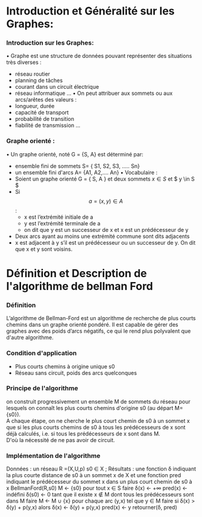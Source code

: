 # Introduction et Généralité sur les Graphes:
### Introduction sur les Graphes:
• Graphe est une structure de données pouvant représenter des situations très diverses :
   - réseau routier
   - planning de tâches
   - courant dans un circuit électrique
   - réseau informatique ...
• On peut attribuer aux sommets ou aux arcs/arêtes des valeurs :
  - longueur, durée
  - capacité de transport
  - probabilité de transition
  - fiabilité de transmission ...
### Graphe orienté :
•  Un graphe orienté, noté G = {S, A} est déterminé par:
  - ensemble fini de sommets  S= { S1, S2, S3, ..... Sn}
  -   un ensemble fini d'arcs A= {A1, A2,.... An}
•  Vocabulaire :
  - Soient un graphe orienté G = { S, A } et deux sommets $x \in S$ et $ y \in S $
  - Si $$ a = (x,y) \in A $$ :
      -  x est l’extrémité initiale de a 
      -  y est l’extrémité terminale de a
      -   on dit que y est un successeur de x et x est un prédécesseur de y
  - Deux arcs ayant au moins une extrémité commune sont dits adjacents
  - x est adjacent à  y s’il est un prédécesseur ou un successeur de y. On dit que x et y sont voisins.
# Définition et Description de l'algorithme de bellman Ford
### Définition
L’algorithme de Bellman-Ford est un algorithme de recherche de plus courts chemins dans un graphe orienté pondéré. 
Il est capable de gérer des graphes avec des poids d’arcs négatifs, ce qui le rend plus polyvalent que d'autre algorithme.
### Condition d'application
-  Plus courts chemins à origine unique s0
-  Réseau sans circuit, poids des arcs quelconques
### Principe de l'algorithme
on construit progressivement un ensemble M de sommets du réseau pour lesquels on connaît les plus courts chemins d'origine s0 (au départ M={s0}).  
A chaque étape, on ne cherche le plus court chemin de s0 à un sommet x que si les plus courts chemins de s0 à tous les prédécesseurs 
de x sont déjà calculés, i.e. si tous les prédécesseurs de x sont dans M.  
D'où la nécessité de ne pas avoir de circuit. 
### Implémentation de l'algorithme

Données : un réseau 
R =(X,U,p) s0 ∈ X
 ; 
Résultats : une fonction δ indiquant la plus courte distance de s0 à un sommet 
x de X et une fonction pred indiquant le prédécesseur du sommet x dans un plus 
court chemin de s0 à x
 BellmanFord(R,s0)
 M ←  {s0}
 pour tout x ∈ S faire
 δ(x) ← +∞
 pred(x) ← indéfini
 δ(s0) ←  0
 tant que il existe x ∉ M dont tous les prédécesseurs sont dans M faire
 M ←  M ∪ {x}
 pour chaque arc (y,x) tel que y ∈ M faire
 si δ(x) > δ(y) + p(y,x) alors
 δ(x) ← δ(y) + p(y,x)
 pred(x) ←  y
 retourner(δ, pred)
